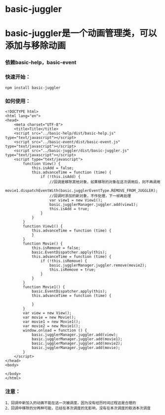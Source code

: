 # basic-juggler

# basic-juggler是一个动画管理类，可以添加与移除动画

### 依赖basic-help，basic-event

### 快速开始：

    npm install basic-juggler

### 如何使用：

    <!DOCTYPE html>
    <html lang="en">
    <head>
        <meta charset="UTF-8">
        <title>Title</title>
        <script src="../basic-help/dist/basic-help.js" type="text/javascript"></script>
        <script src="../basic-event/dist/basic-event.js" type="text/javascript"></script>
        <script src="../basic-juggler/dist/basic-juggler.js" type="text/javascript"></script>
        <script type="text/javascript">
            function View() {
                this.isAdd = false;
                this.advanceTime = function (time) {
                    if (!this.isAdd) {
                        //回调是移除其他对象，如果移除的对象在这次调用后，则不再调用
                        movie1.dispatchEventWith(basic.jugglerEventType.REMOVE_FROM_JUGGLER);
                        //回调时添加的新对象，不作处理，下一帧再处理
                        var view1 = new View1();
                        basic.jugglerManager.juggler.add(view1);
                        this.isAdd = true;
                    }
                }
            }
            function View1() {
                this.advanceTime = function (time) {
                }
            }
            function Movie() {
                this.isRemove = false;
                basic.EventDispatcher.apply(this);
                this.advanceTime = function (time) {
                    if (!this.isRemove) {
                        basic.jugglerManager.juggler.remove(movie2);
                        this.isRemove = true;
                    }
                }
            }
            function Movie1() {
                basic.EventDispatcher.apply(this);
                this.advanceTime = function (time) {

                }
            }
            var view = new View();
            var movie = new Movie();
            var movie1 = new Movie1();
            var movie2 = new Movie1();
            window.onload = function () {
                basic.jugglerManager.juggler.add(view);
                basic.jugglerManager.juggler.add(movie1);
                basic.jugglerManager.juggler.add(movie2);
                basic.jugglerManager.juggler.add(movie);
            }
        </script>
    </head>
    <body>

    </body>
    </html>


### 注意：

    1、回调中新加入的动画不能在这一次被调度，因为没有经历时间过程这是合理的
    2、回调中移除的分两种可能，已经在本次调度的无影响，没有在本次调度的取消本次调度



	